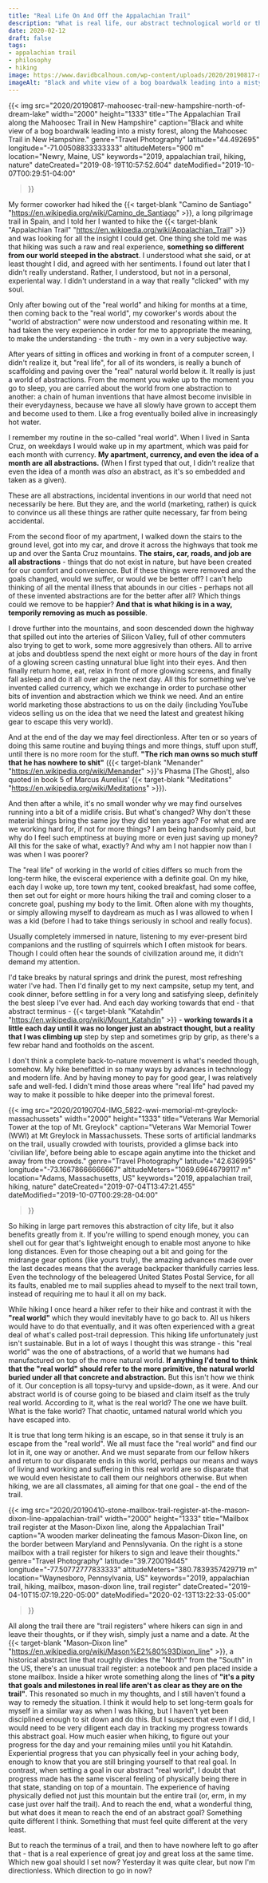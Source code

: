 ```yaml
---
title: "Real Life On And Off the Appalachian Trail"
description: "What is real life, our abstract technological world or the primitive natural world which came before it?"
date: 2020-02-12
draft: false
tags:
- appalachian trail
- philosophy
- hiking
image: https://www.davidbcalhoun.com/wp-content/uploads/2020/20190817-mahoosec-trail-new-hampshire-north-of-dream-lake.jpg
imageAlt: "Black and white view of a bog boardwalk leading into a misty forest, along the Mahoosec Trail in New Hampshire."
---
```


{{< img
    src="2020/20190817-mahoosec-trail-new-hampshire-north-of-dream-lake"
    width="2000"
    height="1333"
    title="The Appalachian Trail along the Mahoosec Trail in New Hampshire"
    caption="Black and white view of a bog boardwalk leading into a misty forest, along the Mahoosec Trail in New Hampshire."
    genre="Travel Photography"
    latitude="44.492695"
    longitude="-71.00508833333333"
    altitudeMeters="900 m"
    location="Newry, Maine, US"
    keywords="2019, appalachian trail, hiking, nature"
    dateCreated="2019-08-19T10:57:52.604"
    dateModified="2019-10-07T00:29:51-04:00"
>}}

My former coworker had hiked the {{< target-blank "Camino de Santiago" "https://en.wikipedia.org/wiki/Camino_de_Santiago" >}}, a long pilgrimage trail in Spain, and I told her I wanted to hike the {{< target-blank "Appalachian Trail" "https://en.wikipedia.org/wiki/Appalachian_Trail" >}} and was looking for all the insight I could get. One thing she told me was that hiking was such a raw and real experience, **something so different from our world steeped in the abstract**. I understood what she said, or at least thought I did, and agreed with her sentiments. I found out later that I didn't really understand.  Rather, I understood, but not in a personal, experiental way. I didn't understand in a way that really "clicked" with my soul.

Only after bowing out of the "real world" and hiking for months at a time, then coming back to the "real world", my coworker's words about the "world of abstraction" were now understood and resonating within me. It had taken the very experience in order for me to appropriate the meaning, to make the understanding - the truth - my own in a very subjective way.

After years of sitting in offices and working in front of a computer screen, I didn't realize it, but "real life", for all of its wonders, is really a bunch of scaffolding and paving over the "real" natural world below it. It really is just a world of abstractions. From the moment you wake up to the moment you go to sleep, you are carried about the world from one abstraction to another: a chain of human inventions that have almost become invisible in their everydayness, because we have all slowly have grown to accept them and become used to them. Like a frog eventually boiled alive in increasingly hot water.

I remember my routine in the so-called "real world". When I lived in Santa Cruz, on weekdays I would wake up in my apartment, which was paid for each month with currency. **My apartment, currency, and even the idea of a month are all abstractions.** (When I first typed that out, I didn't realize that even the idea of a month was *also* an abstract, as it's so embedded and taken as a given).

These are all abstractions, incidental inventions in our world that need not necessarily be here.  But they are, and the world (marketing, rather) is quick to convince us all these things are rather quite necessary, far from being accidental.

From the second floor of my apartment, I walked down the stairs to the ground level, got into my car, and drove it across the highways that took me up and over the Santa Cruz mountains. **The stairs, car, roads, and job are all abstractions** - things that do not exist in nature, but have been created for our comfort and convenience. But if these things were removed and the goals changed, would we suffer, or would we be better off? I can't help thinking of all the mental illness that abounds in our cities - perhaps not all of these invented abstractions are for the better after all?  Which things could we remove to be happier?  **And that is what hiking is in a way, temporily removing as much as possible**.

I drove further into the mountains, and soon descended down the highway that spilled out into the arteries of Silicon Valley, full of other commuters also trying to get to work, some more aggresively than others. All to arrive at jobs and doubtless spend the next eight or more hours of the day in front of a glowing screen casting unnatural blue light into their eyes. And then finally return home, eat, relax in front of more glowing screens, and finally fall asleep and do it all over again the next day. All this for something we've invented called currency, which we exchange in order to purchase other bits of invention and abstraction which we think we need. And an entire world marketing those abstractions to us on the daily (including YouTube videos selling us on the idea that we need the latest and greatest hiking gear to escape this very world).

And at the end of the day we may feel directionless. After ten or so years of doing this same routine and buying things and more things, stuff upon stuff, until there is no more room for the stuff. **"The rich man owns so much stuff that he has nowhere to shit"** ({{< target-blank "Menander" "https://en.wikipedia.org/wiki/Menander" >}}'s Phasma [The Ghost], also quoted in book 5 of Marcus Aurelius' {{< target-blank "Meditations" "https://en.wikipedia.org/wiki/Meditations" >}}).

And then after a while, it's no small wonder why we may find ourselves running into a bit of a midlife crisis. But what's changed? Why don't these material things bring the same joy they did ten years ago? For what end are we working hard for, if not for more things? I am being handsomly paid, but why do I feel such emptiness at buying more or even just saving up money? All this for the sake of what, exactly? And why am I not happier now than I was when I was poorer?

The "real life" of working in the world of cities differs so much from the long-term hike, the evisceral experience with a definite goal. On my hike, each day I woke up, tore town my tent, cooked breakfast, had some coffee, then set out for eight or more hours hiking the trail and coming closer to a concrete goal, pushing my body to the limit. Often alone with my thoughts, or simply allowing myself to daydream as much as I was allowed to when I was a kid (before I had to take things seriously in school and really focus).

Usually completely immersed in nature, listening to my ever-present bird companions and the rustling of squirrels which I often mistook for bears. Though I could often hear the sounds of civilization around me, it didn't demand my attention.

I'd take breaks by natural springs and drink the purest, most refreshing water I've had. Then I'd finally get to my next campsite, setup my tent, and cook dinner, before settling in for a very long and satisfying sleep, definitely the best sleep I've ever had. And each day working towards that end - that abstract terminus - {{< target-blank "Katahdin" "https://en.wikipedia.org/wiki/Mount_Katahdin" >}} - **working towards it a little each day until it was no longer just an abstract thought, but a reality that I was climbing up** step by step and sometimes grip by grip, as there's a few rebar hand and footholds on the ascent.

I don't think a complete back-to-nature movement is what's needed though, somehow. My hike benefitted in so many ways by advances in technology and modern life. And by having money to pay for good gear, I was relatively safe and well-fed. I didn't mind those areas where "real life" had paved my way to make it possible to hike deeper into the primeval forest.

{{< img
    src="2020/20190704-IMG_5822-wwi-memorial-mt-greylock-massachussets"
    width="2000"
    height="1333"
    title="Veterans War Memorial Tower at the top of Mt. Greylock"
    caption="Veterans War Memorial Tower (WWI) at Mt Greylock in Massachussets.  These sorts of artificial landmarks on the trail, usually crowded with tourists, provided a glimse back into 'civilian life', before being able to escape again anytime into the thicket and away from the crowds."
    genre="Travel Photography"
    latitude="42.636995"
    longitude="-73.16678666666667"
    altitudeMeters="1069.69646799117 m"
    location="Adams, Massachusetts, US"
    keywords="2019, appalachian trail, hiking, nature"
    dateCreated="2019-07-04T13:47:21.455"
    dateModified="2019-10-07T00:29:28-04:00"
>}}

So hiking in large part removes this abstraction of city life, but it also benefits greatly from it. If you're willing to spend enough money, you can shell out for gear that's lightweight enough to enable most anyone to hike long distances. Even for those cheaping out a bit and going for the midrange gear options (like yours truly), the amazing advances made over the last decades means that the average backpacker thankfully carries less. Even the technology of the beleagered United States Postal Service, for all its faults, enabled me to mail supplies ahead to myself to the next trail town, instead of requiring me to haul it all on my back.

While hiking I once heard a hiker refer to their hike and contrast it with the **"real world"** which they would inevitably have to go back to. All us hikers would have to do that eventually, and it was often experienced with a great deal of what's called post-trail depression. This hiking life unfortunately just isn't sustainable. But in a lot of ways I thought this was strange - this "real world" was the one of abstractions, of a world that we humans had manufactured on top of the more natural world. **If anything I'd tend to think that the "real world" should refer to the more primitive, the natural world buried under all that concrete and abstraction.** But this isn't how we think of it.  Our conception is all topsy-turvy and upside-down, as it were.  And our abstract world is of course going to be biased and claim itself as the truly real world. According to it, what is the real world?  The one we have built.  What is the fake world?  That chaotic, untamed natural world which you have escaped into.

It is true that long term hiking is an escape, so in that sense it truly is an escape from the "real world". We all must face the "real world" and find our lot in it, one way or another. And we must separate from our fellow hikers and return to our disparate ends in this world, perhaps our means and ways of living and working and suffering in this real world are so disparate that we would even hesistate to call them our neighbors otherwise. But when hiking, we are all classmates, all aiming for that one goal - the end of the trail.

{{< img
    src="2020/20190410-stone-mailbox-trail-register-at-the-mason-dixon-line-appalachian-trail"
    width="2000"
    height="1333"
    title="Mailbox trail register at the Mason-Dixon line, along the Appalachian Trail"
    caption="A wooden marker delineating the famous Mason-Dixon line, on the border between Maryland and Pennslyvania.  On the right is a stone mailbox with a trail register for hikers to sign and leave their thoughts."
    genre="Travel Photography"
    latitude="39.720019445"
    longitude="-77.50772777833333"
    altitudeMeters="380.7839357429719 m"
    location="Waynesboro, Pennsylvania, US"
    keywords="2019, appalachian trail, hiking, mailbox, mason-dixon line, trail register"
    dateCreated="2019-04-10T15:07:19.220-05:00"
    dateModified="2020-02-13T13:22:33-05:00"
>}}

All along the trail there are "trail registers" where hikers can sign in and leave their thoughts, or if they wish, simply just a name and a date. At the {{< target-blank "Mason–Dixon line" "https://en.wikipedia.org/wiki/Mason%E2%80%93Dixon_line" >}}, a historical abstract line that roughly divides the "North" from the "South" in the US, there's an unusual trail register: a notebook and pen placed inside a stone mailbox.  Inside a hiker wrote something along the lines of **"it's a pity that goals and milestones in real life aren't as clear as they are on the trail"**. This resonated so much in my thoughts, and I still haven't found a way to remedy the situation. I think it would help to set long-term goals for myself in a similar way as when I was hiking, but I haven't yet been disciplined enough to sit down and do this. But I suspect that even if I did, I would need to be very diligent each day in tracking my progress towards this abstract goal. How much easier when hiking, to figure out your progress for the day and your remaining miles until you hit Katahdin. Experiential progress that you can physically feel in your aching body, enough to know that you are still bringing yourself to that real goal. In contrast, when setting a goal in our abstract "real world", I doubt that progress made has the same visceral feeling of physically being there in that state, standing on top of a mountain.  The experience of having physically defied not just this mountain but the entire trail (or, erm, in my case just over half the trail). And to reach the end, what a wonderful thing, but what does it mean to reach the end of an abstract goal?  Something quite different I think.  Something that must feel quite different at the very least.

But to reach the terminus of a trail, and then to have nowhere left to go after that - that is a real experience of great joy and great loss at the same time. Which new goal should I set now?  Yesterday it was quite clear, but now I'm directionless.  Which direction to go in now?



























































